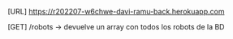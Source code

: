 [URL] https://r202207-w6chwe-davi-ramu-back.herokuapp.com

[GET] /robots -> devuelve un array con todos los robots de la BD

<!--
[GET] /robots/:idRobot -> devuelve un robot de la BD por id

[POST*] /robots/create -> recibe un robot (sin id), lo crea en la BD y devuelve el robot recién creado

[PUT*] /robots/update -> recibe un robot, modifica en la BD el robot con la misma id que el recibido, y devuelve el robot modificado

[DELETE*] /robots/delete/:idRobot -> elimina de la BD un robot por id y devuelve un objeto con la id

Recuerda que cada response debe ir con un código de status adecuado y que todos los body de las responses tienen que ser objetos en JSON.

* Las request con POST, PUT y DELETE estarán protegidas con un token, que debe pasarse por query param. P.e.: /robots/create?token=h29D8b23Llm45
 -->
